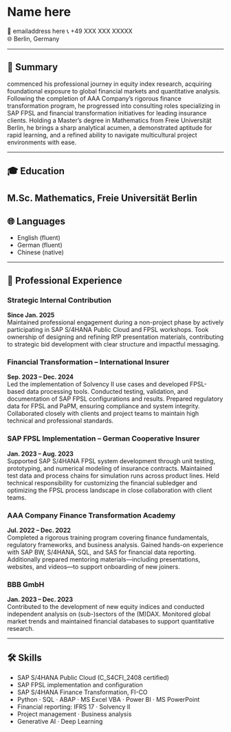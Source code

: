# Name here

📧 emailaddress here 
📞 +49 XXX XXX XXXXX  
🌐 Berlin, Germany

---

## 🧠 Summary
commenced his professional journey in equity index research, acquiring foundational exposure to global financial markets and quantitative analysis. Following the completion of AAA Company’s rigorous finance transformation program, he progressed into consulting roles specializing in SAP FPSL and financial transformation initiatives for leading insurance clients. Holding a Master’s degree in Mathematics from Freie Universität Berlin, he brings a sharp analytical acumen, a demonstrated aptitude for rapid learning, and a refined ability to navigate multicultural project environments with ease.


---

## 🎓 Education
**M.Sc. Mathematics**, Freie Universität Berlin
---

## 🌐 Languages
- English (fluent)  
- German (fluent)
- Chinese (native) 
---

## 💼 Professional Experience
### Strategic Internal Contribution  
**Since Jan. 2025**  
Maintained professional engagement during a non-project phase by actively participating in SAP S/4HANA Public Cloud and FPSL workshops. Took ownership of designing and refining RfP presentation materials, contributing to strategic bid development with clear structure and impactful messaging.


### Financial Transformation – International Insurer  
**Sep. 2023 – Dec. 2024**  
Led the implementation of Solvency II use cases and developed FPSL-based data processing tools. Conducted testing, validation, and documentation of SAP FPSL configurations and results. Prepared regulatory data for FPSL and PaPM, ensuring compliance and system integrity. Collaborated closely with clients and project teams to maintain high technical and professional standards.


### SAP FPSL Implementation – German Cooperative Insurer  
**Jan. 2023 – Aug. 2023**  
Supported SAP S/4HANA FPSL system development through unit testing, prototyping, and numerical modeling of insurance contracts. Maintained test data and process chains for simulation runs across product lines. Held technical responsibility for customizing the financial subledger and optimizing the FPSL process landscape in close collaboration with client teams.

### AAA Company Finance Transformation Academy  
**Jul. 2022 – Dec. 2022**  
Completed a rigorous training program covering finance fundamentals, regulatory frameworks, and business analysis. Gained hands-on experience with SAP BW, S/4HANA, SQL, and SAS for financial data reporting. Additionally prepared mentoring materials—including presentations, websites, and videos—to support onboarding of new joiners.


### BBB GmbH  
**Jan. 2023 – Dec. 2023**  
Contributed to the development of new equity indices and conducted independent analysis on (sub-)sectors of the (M)DAX. Monitored global market trends and maintained financial databases to support quantitative research.

---

## 🛠️ Skills

- SAP S/4HANA Public Cloud (C_S4CFI_2408 certified)  
- SAP FPSL implementation and configuration  
- SAP S/4HANA Finance Transformation, FI-CO  
- Python · SQL · ABAP · MS Excel VBA · Power BI · MS PowerPoint  
- Financial reporting: IFRS 17 · Solvency II  
- Project management · Business analysis  
- Generative AI · Deep Learning

